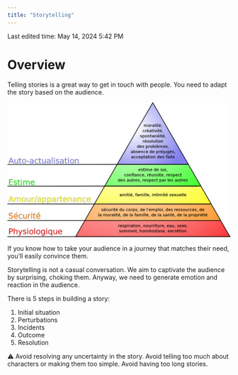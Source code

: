 ```yaml
---
title: "Storytelling"
---
```

Last edited time: May 14, 2024 5:42 PM

# Overview

Telling stories is a great way to get in touch with people. You need to adapt the story based on the audience.

![Untitled](Storytelling/Untitled.png)

If you know how to take your audience in a journey that matches their need, you’ll easily convince them.

Storytelling is not a casual conversation. We aim to captivate the audience by surprising, choking them. Anyway, we need to generate emotion and reaction in the audience.

There is 5 steps in building a story:

1. Initial situation
2. Perturbations
3. Incidents
4. Outcome
5. Resolution

<aside>
⚠️ Avoid resolving any uncertainty in the story.
Avoid telling too much about characters or making them too simple.
Avoid having too long stories.

</aside>
